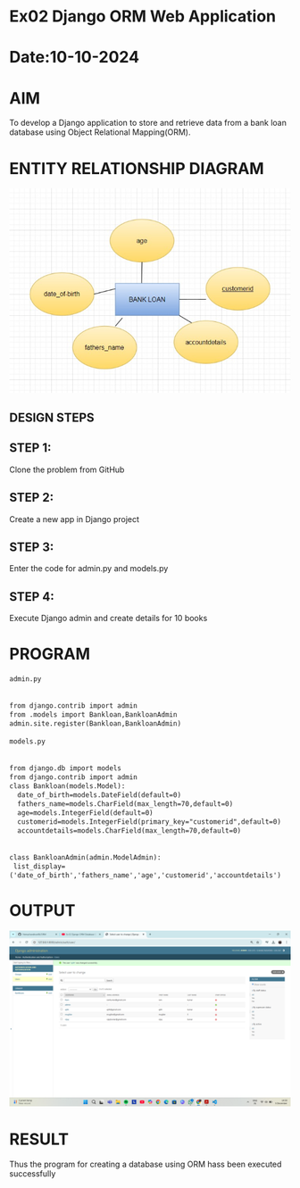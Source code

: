 # Ex02 Django ORM Web Application
# Date:10-10-2024
# AIM
To develop a Django application to store and retrieve data from a bank loan database using Object Relational Mapping(ORM).

# ENTITY RELATIONSHIP DIAGRAM

![alt text](ormimage.jpg)


## DESIGN STEPS
## STEP 1:
Clone the problem from GitHub

## STEP 2:
Create a new app in Django project

## STEP 3:
Enter the code for admin.py and models.py

## STEP 4:
Execute Django admin and create details for 10 books

# PROGRAM
```
admin.py 


from django.contrib import admin
from .models import Bankloan,BankloanAdmin
admin.site.register(Bankloan,BankloanAdmin)

models.py


from django.db import models
from django.contrib import admin
class Bankloan(models.Model):
  date_of_birth=models.DateField(default=0)
  fathers_name=models.CharField(max_length=70,default=0)
  age=models.IntegerField(default=0)
  customerid=models.IntegerField(primary_key="customerid",default=0) 
  accountdetails=models.CharField(max_length=70,default=0)


class BankloanAdmin(admin.ModelAdmin):
 list_display=('date_of_birth','fathers_name','age','customerid','accountdetails')

```
# OUTPUT
![alt text](<Screenshot (25).png>)


# RESULT
Thus the program for creating a database using ORM hass been executed successfully
